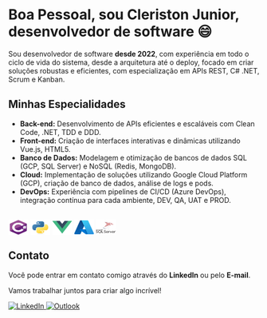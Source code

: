 <h1>Boa Pessoal, sou Cleriston Junior, desenvolvedor de software 😄</h1>

<p>Sou desenvolvedor de software <strong>desde 2022</strong>, com experiência em todo o ciclo de vida do sistema, desde a arquitetura até o deploy, focado em criar soluções robustas e eficientes, com especialização em APIs REST, C# .NET, Scrum e Kanban.</p>

<h2>Minhas Especialidades</h2>
<ul>
    <li><strong>Back-end:</strong> Desenvolvimento de APIs eficientes e escaláveis com Clean Code, .NET, TDD e DDD.</li>
    <li><strong>Front-end:</strong> Criação de interfaces interativas e dinâmicas utilizando Vue.js, HTML5.</li>
    <li><strong>Banco de Dados:</strong> Modelagem e otimização de bancos de dados SQL (GCP, SQL Server) e NoSQL (Redis, MongoDB).</li>
    <li><strong>Cloud:</strong> Implementação de soluções utilizando Google Cloud Platform (GCP), criação de banco de dados, análise de logs e pods.</li>
    <li><strong>DevOps:</strong> Experiência com pipelines de CI/CD (Azure DevOps), integração contínua para cada ambiente, DEV, QA, UAT e PROD.</li>
</ul>

<div style="display: inline_block"><br>
  <img align="center" alt="junior-Csharp" height="30" width="40" src="https://raw.githubusercontent.com/devicons/devicon/master/icons/csharp/csharp-original.svg">
  <img align="center" alt="Junior-Python" height="30" width="40" src="https://raw.githubusercontent.com/devicons/devicon/master/icons/python/python-original.svg">
  <img align="center" alt="Junior-Vue" height="30" width="40" src="https://raw.githubusercontent.com/devicons/devicon/master/icons/vuejs/vuejs-original.svg">
  <img align="center" alt="Junior-Azure" height="30" width="40" src="https://raw.githubusercontent.com/devicons/devicon/master/icons/azure/azure-original.svg">
  <img align="center" alt="Junior-SQLServer" height="30" width="40" src="https://raw.githubusercontent.com/devicons/devicon/master/icons/microsoftsqlserver/microsoftsqlserver-original-wordmark.svg">
</div>
  
<h2>Contato</h2>
<p>Você pode entrar em contato comigo através do <strong>LinkedIn</strong> ou pelo <strong>E-mail</strong>.</p>

<p>Vamos trabalhar juntos para criar algo incrível!</p>

<div>
  <a href="https://www.linkedin.com/in/cleriston-junior-03a71b229/" target="_blank">
    <img src="https://img.shields.io/badge/-LinkedIn-%230077B5?style=for-the-badge&logo=linkedin&logoColor=white" alt="LinkedIn" />
  </a> 
  <a href="mailto:cleristoncontato@outlook.com">
    <img src="https://img.shields.io/badge/Microsoft_Outlook-0078D4?logo=microsoft-outlook&logoColor=white&style=for-the-badge" alt="Outlook" />
  </a>
</div>
